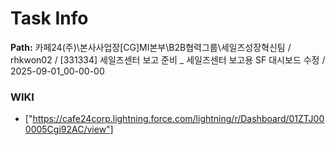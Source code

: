 # Task Info

**Path:** 카페24(주)\본사사업장\[CG]MI본부\B2B협력그룹\세일즈성장혁신팀 / rhkwon02 / [331334] 세일즈센터 보고 준비 _ 세일즈센터 보고용 SF 대시보드 수정 / 2025-09-01_00-00-00

### WIKI
- ["https://cafe24corp.lightning.force.com/lightning/r/Dashboard/01ZTJ000005Cgi92AC/view"]

